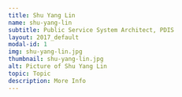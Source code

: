 ```yaml
---
title: Shu Yang Lin
name: shu-yang-lin
subtitle: Public Service System Architect, PDIS
layout: 2017_default
modal-id: 1
img: shu-yang-lin.jpg
thumbnail: shu-yang-lin.jpg
alt: Picture of Shu Yang Lin
topic: Topic
description: More Info
---
```

